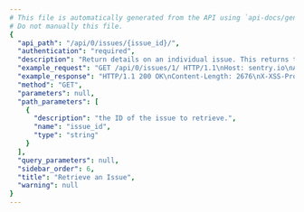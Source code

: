 ```yaml
---
# This file is automatically generated from the API using `api-docs/generate.py`
# Do not manually this file.
{
  "api_path": "/api/0/issues/{issue_id}/", 
  "authentication": "required", 
  "description": "Return details on an individual issue. This returns the basic stats for\nthe issue (title, last seen, first seen), some overall numbers (number\nof comments, user reports) as well as the summarized event data.", 
  "example_request": "GET /api/0/issues/1/ HTTP/1.1\nHost: sentry.io\nAuthorization: Bearer {base64-encoded-key-here}", 
  "example_response": "HTTP/1.1 200 OK\nContent-Length: 2676\nX-XSS-Protection: 1; mode=block\nContent-Language: en\nX-Content-Type-Options: nosniff\nVary: Accept-Language, Cookie\nAllow: GET, PUT, DELETE, HEAD, OPTIONS\nX-Frame-Options: deny\nContent-Type: application/json\n\n{\n  \"activity\": [\n    {\n      \"data\": {}, \n      \"dateCreated\": \"2018-09-19T21:06:51Z\", \n      \"id\": \"0\", \n      \"type\": \"first_seen\", \n      \"user\": null\n    }\n  ], \n  \"annotations\": [], \n  \"assignedTo\": null, \n  \"count\": \"1\", \n  \"culprit\": \"raven.scripts.runner in main\", \n  \"firstRelease\": {\n    \"authors\": [], \n    \"commitCount\": 0, \n    \"data\": {}, \n    \"dateCreated\": \"2018-09-19T21:06:51.768Z\", \n    \"dateReleased\": null, \n    \"deployCount\": 0, \n    \"firstEvent\": \"2018-09-19T21:06:51.883Z\", \n    \"lastCommit\": null, \n    \"lastDeploy\": null, \n    \"lastEvent\": \"2018-09-19T21:06:51.883Z\", \n    \"newGroups\": 0, \n    \"owner\": null, \n    \"projects\": [\n      {\n        \"name\": \"Pump Station\", \n        \"slug\": \"pump-station\"\n      }\n    ], \n    \"ref\": null, \n    \"shortVersion\": \"4fbabfc\", \n    \"url\": null, \n    \"version\": \"4fbabfcf8ea7042126fa6888d9bf89d7473d7014\"\n  }, \n  \"firstSeen\": \"2018-09-19T21:06:51Z\", \n  \"hasSeen\": false, \n  \"id\": \"1\", \n  \"isBookmarked\": false, \n  \"isPublic\": false, \n  \"isSubscribed\": false, \n  \"lastRelease\": null, \n  \"lastSeen\": \"2018-09-19T21:06:51Z\", \n  \"level\": \"error\", \n  \"logger\": null, \n  \"metadata\": {\n    \"title\": \"This is an example Python exception\"\n  }, \n  \"numComments\": 0, \n  \"participants\": [], \n  \"permalink\": null, \n  \"pluginActions\": [], \n  \"pluginContexts\": [], \n  \"pluginIssues\": [], \n  \"project\": {\n    \"id\": \"2\", \n    \"name\": \"Pump Station\", \n    \"slug\": \"pump-station\"\n  }, \n  \"seenBy\": [], \n  \"shareId\": null, \n  \"shortId\": \"PUMP-STATION-1\", \n  \"stats\": {\n    \"24h\": [\n      [\n        1537304400.0, \n        803\n      ], \n      [\n        1537308000.0, \n        155\n      ], \n      [\n        1537311600.0, \n        445\n      ], \n      [\n        1537315200.0, \n        531\n      ], \n      [\n        1537318800.0, \n        829\n      ], \n      [\n        1537322400.0, \n        272\n      ], \n      [\n        1537326000.0, \n        370\n      ], \n      [\n        1537329600.0, \n        898\n      ], \n      [\n        1537333200.0, \n        263\n      ], \n      [\n        1537336800.0, \n        282\n      ], \n      [\n        1537340400.0, \n        848\n      ], \n      [\n        1537344000.0, \n        855\n      ], \n      [\n        1537347600.0, \n        487\n      ], \n      [\n        1537351200.0, \n        484\n      ], \n      [\n        1537354800.0, \n        660\n      ], \n      [\n        1537358400.0, \n        771\n      ], \n      [\n        1537362000.0, \n        387\n      ], \n      [\n        1537365600.0, \n        497\n      ], \n      [\n        1537369200.0, \n        303\n      ], \n      [\n        1537372800.0, \n        915\n      ], \n      [\n        1537376400.0, \n        761\n      ], \n      [\n        1537380000.0, \n        969\n      ], \n      [\n        1537383600.0, \n        502\n      ], \n      [\n        1537387200.0, \n        197\n      ], \n      [\n        1537390800.0, \n        599\n      ]\n    ], \n    \"30d\": [\n      [\n        1534723200.0, \n        15052\n      ], \n      [\n        1534809600.0, \n        27521\n      ], \n      [\n        1534896000.0, \n        29512\n      ], \n      [\n        1534982400.0, \n        26766\n      ], \n      [\n        1535068800.0, \n        22681\n      ], \n      [\n        1535155200.0, \n        27947\n      ], \n      [\n        1535241600.0, \n        26122\n      ], \n      [\n        1535328000.0, \n        26796\n      ], \n      [\n        1535414400.0, \n        26214\n      ], \n      [\n        1535500800.0, \n        25442\n      ], \n      [\n        1535587200.0, \n        26006\n      ], \n      [\n        1535673600.0, \n        25561\n      ], \n      [\n        1535760000.0, \n        24230\n      ], \n      [\n        1535846400.0, \n        24883\n      ], \n      [\n        1535932800.0, \n        26056\n      ], \n      [\n        1536019200.0, \n        23538\n      ], \n      [\n        1536105600.0, \n        28365\n      ], \n      [\n        1536192000.0, \n        26150\n      ], \n      [\n        1536278400.0, \n        25942\n      ], \n      [\n        1536364800.0, \n        24249\n      ], \n      [\n        1536451200.0, \n        31091\n      ], \n      [\n        1536537600.0, \n        25471\n      ], \n      [\n        1536624000.0, \n        25177\n      ], \n      [\n        1536710400.0, \n        26303\n      ], \n      [\n        1536796800.0, \n        27393\n      ], \n      [\n        1536883200.0, \n        29276\n      ], \n      [\n        1536969600.0, \n        24222\n      ], \n      [\n        1537056000.0, \n        26203\n      ], \n      [\n        1537142400.0, \n        24788\n      ], \n      [\n        1537228800.0, \n        23487\n      ], \n      [\n        1537315200.0, \n        12680\n      ]\n    ]\n  }, \n  \"status\": \"unresolved\", \n  \"statusDetails\": {}, \n  \"subscriptionDetails\": null, \n  \"tags\": [], \n  \"title\": \"This is an example Python exception\", \n  \"type\": \"default\", \n  \"userCount\": 0, \n  \"userReportCount\": 0\n}", 
  "method": "GET", 
  "parameters": null, 
  "path_parameters": [
    {
      "description": "the ID of the issue to retrieve.", 
      "name": "issue_id", 
      "type": "string"
    }
  ], 
  "query_parameters": null, 
  "sidebar_order": 6, 
  "title": "Retrieve an Issue", 
  "warning": null
}
---
```

